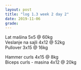 ```yaml
---
layout: post
title: "log 1.3 week 2 day 2"
date: 2019-11-06
grade:
---
```


Lat mašina 5x5 @ 60kg       
Veslanje na sajli 4x12 @ 52kg        
Pullover 3x15 @ 16kg    

Hammer curls 4x15 @ 8kg          
Biceps curls - masina 4x12 @ 20kg     
